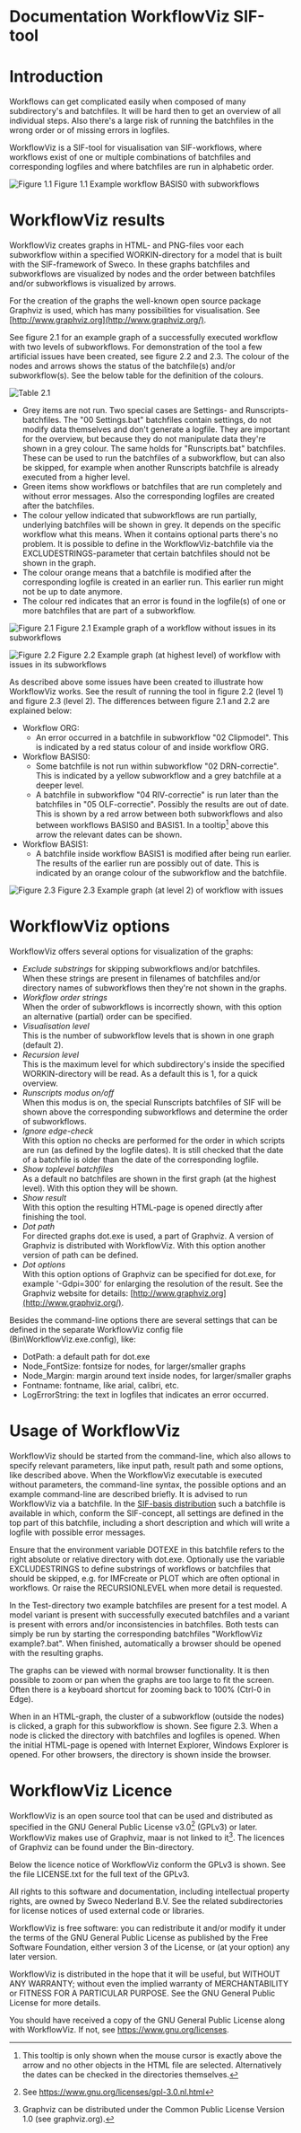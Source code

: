 # Documentation WorkflowViz SIF-tool

# Introduction
Workflows can get complicated easily when composed of many subdirectory's and batchfiles. It will be hard then to get an overview of all individual steps. Also there's a large risk of running the batchfiles in the wrong order or of missing errors in logfiles.

WorkflowViz is a SIF-tool for visualisation van SIF-workflows, where workflows exist of one or multiple combinations of batchfiles and corresponding logfiles and where batchfiles are run in alphabetic order.

![Figure 1.1](media/image11.png)
Figure 1.1 Example workflow BASIS0 with subworkflows

# WorkflowViz results
WorkflowViz creates graphs in HTML- and PNG-files voor each subworkflow within a specified WORKIN-directory for a model that is built with the SIF-framework of Sweco. In these graphs batchfiles and subworkflows are visualized by nodes and the order between batchfiles and/or subworkflows is visualized by arrows.

For the creation of the graphs the well-known open source package Graphviz is used, which has many possibilities for visualisation. See [http://www.graphviz.org](http://www.graphviz.org/).

See figure 2.1 for an example graph of a successfully executed workflow with two levels of subworkflows. For demonstration of the tool a few artificial issues have been created, see figure 2.2 and 2.3. The colour of the nodes and arrows shows the status of the batchfile(s) and/or subworkflow(s). See the below table for the definition of the colours.

![Table 2.1](media/table21.png)

-   Grey items are not run. Two special cases are Settings- and Runscripts-batchfiles. The "00 Settings.bat" batchfiles contain settings, do not modify data themselves and don't generate a logfile. They are important for the overview, but because they do not manipulate data they're shown in a grey colour. The same holds for "Runscripts.bat" batchfiles. These can be used to run the batchfiles of a subworkflow, but can also be skipped, for example when another Runscripts batchfile is already executed from a higher level.
-   Green items show workflows or batchfiles that are run completely and without error messages. Also the corresponding logfiles are created after the batchfiles.
-   The colour yellow indicated that subworkflows are run partially, underlying batchfiles will be shown in grey. It depends on the specific workflow what this means. When it contains optional parts there's no problem. It is possible to define in the WorkflowViz-batchfile via the EXCLUDESTRINGS-parameter that certain batchfiles should not be shown in the graph.
-   The colour orange means that a batchfile is modified after the corresponding logfile is created in an earlier run. This earlier run might not be up to date anymore.
-   The colour red indicates that an error is found in the logfile(s) of one or more batchfiles that are part of a subworkflow.

![Figure 2.1](media/image21.png)
Figure 2.1 Example graph of a workflow without issues in its subworkflows

![Figure 2.2](media/image22.png)
Figure 2.2 Example graph (at highest level) of workflow with issues in its subworkflows

As described above some issues have been created to illustrate how WorkflowViz works. See the result of running the tool in figure 2.2 (level 1) and figure 2.3 (level 2). The differences between figure 2.1 and 2.2 are explained below:

-   Workflow ORG:
    -   An error occurred in a batchfile in subworkflow "02 Clipmodel". This is indicated by a red status colour of and inside workflow ORG.
-   Workflow BASIS0:
    -   Some batchfile is not run within subworkflow "02 DRN-correctie". This is indicated by a yellow subworkflow and a grey batchfile at a deeper level.
    -   A batchfile in subworkflow "04 RIV-correctie" is run later than the batchfiles in "05 OLF-correctie". Possibly the results are out of date. This is shown by a red arrow between both subworkflows and also between workflows BASIS0 and BASIS1. In a tooltip[^1] above this arrow the relevant dates can be shown.
-   Workflow BASIS1:
    -   A batchfile inside workflow BASIS1 is modified after being run earlier. The results of the earlier run are possibly out of date. This is indicated by an orange colour of the subworkflow and the batchfile.

![Figure 2.3](media/image23.png)
Figure 2.3 Example graph (at level 2) of workflow with issues

# WorkflowViz options
WorkflowViz offers several options for visualization of the graphs:
-   *Exclude substrings* for skipping subworkflows and/or batchfiles.\
    When these strings are present in filenames of batchfiles and/or directory names of subworkflows then they're not shown in the graphs.
-   *Workflow order strings*\
    When the order of subworkflows is incorrectly shown, with this option an alternative (partial) order can be specified.
-   *Visualisation level*\
    This is the number of subworkflow levels that is shown in one graph (default 2).
-   *Recursion level*\
    This is the maximum level for which subdirectory's inside the specified WORKIN-directory will be read. As a default this is 1, for a quick overview.
-   *Runscripts modus on/off*\
    When this modus is on, the special Runscripts batchfiles of SIF will be shown above the corresponding subworkflows and determine the order of subworkflows.
-   *Ignore edge-check*\
    With this option no checks are performed for the order in which scripts are run (as defined by the logfile dates). It is still checked that the date of a batchfile is older than the date of the corresponding logfile.
-   *Show toplevel batchfiles*\
    As a default no batchfiles are shown in the first graph (at the highest level). With this option they will be shown.
-   *Show result*\
    With this option the resulting HTML-page is opened directly after finishing the tool.
-   *Dot path*\
    For directed graphs dot.exe is used, a part of Graphviz. A version of Graphviz is distributed with WorkflowViz. With this option another version of path can be defined.
-   *Dot options*\
    With this option options of Graphviz can be specified for dot.exe, for example '-Gdpi=300' for enlarging the resolution of the result. See the Graphviz website for details: [http://www.graphviz.org](http://www.graphviz.org/).

Besides the command-line options there are several settings that can be defined in the separate WorkflowViz config file (Bin\\WorkflowViz.exe.config), like:
-   DotPath: a default path for dot.exe
-   Node_FontSize: fontsize for nodes, for larger/smaller graphs
-   Node_Margin: margin around text inside nodes, for larger/smaller graphs
-   Fontname: fontname, like arial, calibri, etc.
-   LogErrorString: the text in logfiles that indicates an error occurred.

# Usage of WorkflowViz
WorkflowViz should be started from the command-line, which also allows to specify relevant parameters, like input path, result path and some options, like described above. When the WorkflowViz executable is executed without parameters, the command-line syntax, the possible options and an example command-line are described briefly. It is advised to run WorkflowViz via a batchfile. In the [SIF-basis distribution](https://github.com/SIF-framework/SIF-basis/tree/main/Scripts) such a batchfile is available in which, conform the SIF-concept, all settings are defined in the top part of this batchfile, including a short description and which will write a logfile with possible error messages.

Ensure that the environment variable DOTEXE in this batchfile refers to the right absolute or relative directory with dot.exe. Optionally use the variable EXCLUDESTRINGS to define substrings of workflows or batchfiles that should be skipped, e.g. for IMFcreate or PLOT which are often optional in workflows. Or raise the RECURSIONLEVEL when more detail is requested.

In the Test-directory two example batchfiles are present for a test model. A model variant is present with successfully executed batchfiles and a variant is present with errors and/or inconsistencies in batchfiles. Both tests can simply be run by starting the corresponding batchfiles "WorkflowViz example?.bat". When finished, automatically a browser should be opened with the resulting graphs.

The graphs can be viewed with normal browser functionality. It is then possible to zoom or pan when the graphs are too large to fit the screen. Often there is a keyboard shortcut for zooming back to 100% (Ctrl-0 in Edge).

When in an HTML-graph, the cluster of a subworkflow (outside the nodes) is clicked, a graph for this subworkflow is shown. See figure 2.3. When a node is clicked the directory with batchfiles and logfiles is opened. When the initial HTML-page is opened with Internet Explorer, Windows Explorer is opened. For other browsers, the directory is shown inside the browser.

# WorkflowViz Licence
WorkflowViz is an open source tool that can be used and distributed as specified in the GNU General Public License v3.0[^2] (GPLv3) or later. WorkflowViz makes use of Graphviz, maar is not linked to it[^3]. The licences of Graphviz can be found under the Bin-directory.

Below the licence notice of WorkflowViz conform the GPLv3 is shown. See the file LICENSE.txt for the full text of the GPLv3.

All rights to this software and documentation, including intellectual property rights, are owned by Sweco Nederland B.V. See the related subdirectories for license notices of used external code or libraries.

WorkflowViz is free software: you can redistribute it and/or modify it under the terms of the GNU General Public License as published by the Free Software Foundation, either version 3 of the License, or (at your option) any later version.

WorkflowViz is distributed in the hope that it will be useful, but WITHOUT ANY WARRANTY; without even the implied warranty of MERCHANTABILITY or FITNESS FOR A PARTICULAR PURPOSE. See the GNU General Public License for more details.

You should have received a copy of the GNU General Public License along with WorkflowViz. If not, see https://www.gnu.org/licenses.

[^1]: This tooltip is only shown when the mouse cursor is exactly above the arrow and no other objects in the HTML file are selected. Alternatively the dates can be checked in the directories themselves.
[^2]: See <https://www.gnu.org/licenses/gpl-3.0.nl.html>
[^3]: Graphviz can be distributed under the Common Public License Version 1.0 (see graphviz.org).
